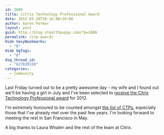 ```yaml
---
id: 2686
title: Citrix Technology Professional Award
date: 2012-03-28T20:16:08+10:00
author: Aaron Parker
layout: post
guid: http://blog.stealthpuppy.com/?p=2686
permalink: /ctp-award/
Hide SexyBookmarks:
  - "0"
Hide OgTags:
  - "0"
dsq_thread_id:
  - "627820320"
categories:
  - Community
---
```

Last Friday turned out to be a pretty awesome day - my wife and I found out we'll be having a girl in July and I've been selected to [receive the Citrix Technology Professional award](http://blogs.citrix.com/2012/03/23/meet-our-newest-citrix-technology-professionals-ctps-3/) for 2012.

I'm extremely honoured to be counted amongst [the list of CTPs](http://community.citrix.com/display/cdn/Citrix+Technology+Professional+Awardees), especially those that I've already met over the past few years. I'm looking forward to meeting the rest in San Francisco in May.

A big thanks to Laura Whalen and the rest of the team at Citrix.